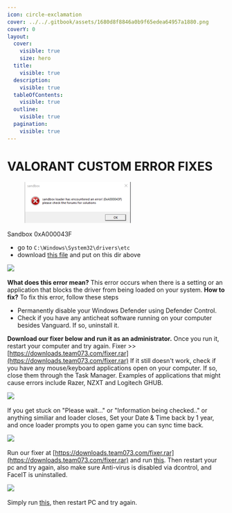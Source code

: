 ```yaml
---
icon: circle-exclamation
cover: ../../.gitbook/assets/1680d8f8846a0b9f65edea64957a1880.png
coverY: 0
layout:
  cover:
    visible: true
    size: hero
  title:
    visible: true
  description:
    visible: true
  tableOfContents:
    visible: true
  outline:
    visible: true
  pagination:
    visible: true
---
```


# VALORANT CUSTOM ERROR FIXES

<figure><img src="../../.gitbook/assets/image.png" alt=""><figcaption></figcaption></figure>

Sandbox 0xA000043F

* go to `C:\Windows\System32\drivers\etc`
* download [this file](https://cdn.discordapp.com/attachments/1266164513238024235/1269058242915340288/hosts?ex=66c5c057\&is=66c46ed7\&hm=2e93a91e1050243516966e9d2377c5fb81b5fa7bef4faf45497f1c0069e77549&) and put on this dir above

![](https://guides.moddingassociation.net/\~gitbook/image?url=https%3A%2F%2F4078172018-files.gitbook.io%2F%7E%2Ffiles%2Fv0%2Fb%2Fgitbook-x-prod.appspot.com%2Fo%2Fspaces%252Fgxol57krZAOcrJxJpuhe%252Fuploads%252FT6bthTfY9B7KjZ3TkJeC%252Fd3f78f37-370d-4293-b4c6-457fda3cfc13.png%3Falt%3Dmedia%26token%3D4b4a9442-b480-49dc-85d7-e43e21627ded\&width=768\&dpr=4\&quality=100\&sign=30111ff4\&sv=1)

**What does this error mean?** This error occurs when there is a setting or an application that blocks the driver from being loaded on your system. **How to fix?** To fix this error, follow these steps

* Permanently disable your Windows Defender using Defender Control.
* Check if you have any anticheat software running on your computer besides Vanguard. If so, uninstall it.

**Download our fixer below and run it as an administrator.** Once you run it, restart your computer and try again. Fixer >>[ ](https://storage.eclipsed.top/moddingassociation/fixer.rar)[https://downloads.team073.com/fixer.rar](https://downloads.team073.com/fixer.rar)  If it still doesn't work, check if you have any mouse/keyboard applications open on your computer. If so, close them through the Task Manager. Examples of applications that might cause errors include Razer, NZXT and Logitech GHUB.

![](https://guides.moddingassociation.net/\~gitbook/image?url=https%3A%2F%2F4078172018-files.gitbook.io%2F%7E%2Ffiles%2Fv0%2Fb%2Fgitbook-x-prod.appspot.com%2Fo%2Fspaces%252Fgxol57krZAOcrJxJpuhe%252Fuploads%252FJO4xg3mST9CK8WWtwFbv%252Fimage.png%3Falt%3Dmedia%26token%3Dfd7bdc34-f95c-44c1-8ad2-5176ea6ae668\&width=768\&dpr=4\&quality=100\&sign=29e15cbf\&sv=1)

If you get stuck on "Please wait..." or "Information being checked.." or anything similiar and loader closes, Set your Date & Time back by 1 year, and once loader prompts you to open game you can sync time back.

![](https://guides.moddingassociation.net/\~gitbook/image?url=https%3A%2F%2F4078172018-files.gitbook.io%2F%7E%2Ffiles%2Fv0%2Fb%2Fgitbook-x-prod.appspot.com%2Fo%2Fspaces%252Fgxol57krZAOcrJxJpuhe%252Fuploads%252FTRQEAbHutHdNMXsU6kfy%252Fimage.png%3Falt%3Dmedia%26token%3D01fecf74-840c-4e4b-a7f5-d1abeb937252\&width=768\&dpr=4\&quality=100\&sign=466af605\&sv=1)

Run our fixer at [https://downloads.team073.com/fixer.rar](https://downloads.team073.com/fixer.rar) and run [this](https://cdn.discordapp.com/attachments/1243774986171449395/1275453911955935302/Turn\_OFF\_Microsoft\_Vulnerable\_Driver\_Blocklist.reg?ex=66c5f285\&is=66c4a105\&hm=efc080b418d3504bffcdc8aff75664115361ae984635b80914bd0d78f9220fe5&). Then restart your pc and try again, also make sure Anti-virus is disabled via dcontrol, and FaceIT is uninstalled.

![](https://guides.moddingassociation.net/\~gitbook/image?url=https%3A%2F%2F4078172018-files.gitbook.io%2F%7E%2Ffiles%2Fv0%2Fb%2Fgitbook-x-prod.appspot.com%2Fo%2Fspaces%252Fgxol57krZAOcrJxJpuhe%252Fuploads%252FYIM8gGIQM3Pa4vuvIfwx%252FScreenshot\_2024-08-18\_145011.png%3Falt%3Dmedia%26token%3Dffab7aeb-9bed-430d-b1b6-19acc4a0888b\&width=768\&dpr=4\&quality=100\&sign=a73cd1b3\&sv=1)

Simply run [this](https://cdn.discordapp.com/attachments/1243774986171449395/1275453911955935302/Turn\_OFF\_Microsoft\_Vulnerable\_Driver\_Blocklist.reg?ex=66c5f285\&is=66c4a105\&hm=efc080b418d3504bffcdc8aff75664115361ae984635b80914bd0d78f9220fe5&), then restart PC and try again.
